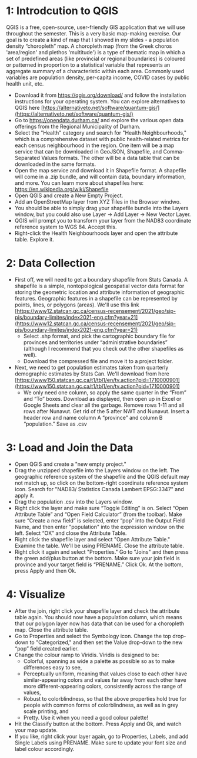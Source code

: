 # 1: Introdcution to QGIS

QGIS is a free, open-source, user-friendly GIS application that we will use throughout the semester. This is a very basic map-making exercise. Our goal is to create a kind of map that I showed in my slides \- a population density “choropleth” map. A choropleth map (from the Greek choros 'area/region' and plethos 'multitude') is a type of thematic map in which a set of predefined areas (like provincial or regional boundaries) is coloured or patterned in proportion to a statistical variable that represents an aggregate summary of a characteristic within each area. Commonly used variables are population density, per-capita income, COVID cases by public health unit, etc.

- Download it from https://qgis.org/download/ and follow the installation instructions for your operating system. You can explore alternatives to QGIS here [https://alternativeto.net/software/quantum-gis/](https://alternativeto.net/software/quantum-gis/)
- Go to https://opendata.durham.ca/ and explore the various open data offerings from the Regional Municipality of Durham. 
 - Select the "Health" category and search for "Health Neighbourhoods," which is a comprehensive dataset with public health-related metrics for each census neighbourhood in the region. One item will be a map service that can be downloaded in GeoJSON, Shapefile, and Comma-Separated Values formats. The other will be a data table that can be downloaded in the same formats. 
 - Open the map service and download it in Shapefile format. A shapefile will come in a .zip bundle, and will contain data, boundary information, and more. You can learn more about shapefiles here: https://en.wikipedia.org/wiki/Shapefile
- Open QGIS and create a New Empty Project. 
- Add an OpenStreetMap layer from XYZ Tiles in the Browser windwo.
- You should be able to simply drag your shapefile bundle into the Layers window, but you could also use Layer -> Add Layer -> New Vector Layer.
- QGIS will prompt you to transform your layer from the NAD83 coordinate reference system to WGS 84. Accept this.
- Right-click the Health Neighbourhoods layer and open the attribute table. Explore it.

# 2: Data Collection

- First off, we will need to get a boundary shapefile from Stats Canada. A shapefile is a simple, nontopological geospatial vector data format for storing the geometric location and attribute information of geographic features. Geographic features in a shapefile can be represented by points, lines, or polygons (areas). We'll use this link [https://www12.statcan.gc.ca/census-recensement/2021/geo/sip-pis/boundary-limites/index2021-eng.cfm?year=21](https://www12.statcan.gc.ca/census-recensement/2021/geo/sip-pis/boundary-limites/index2021-eng.cfm?year=21)
  - Select .shp format, and pick the cartographic boundary file for provinces and territories under “administrative boundaries” (although I recommend that you check out the other shapefiles as well).
  - Download the compressed file and move it to a project folder.
- Next, we need to get population estimates taken from quarterly demographic estimates by Stats Can. We'll download from here [https://www150.statcan.gc.ca/t1/tbl1/en/tv.action?pid=1710000901](https://www150.statcan.gc.ca/t1/tbl1/en/tv.action?pid=1710000901)
  - We only need one column, so apply the same quarter in the “From” and “To” boxes. Download as displayed, then open up in Excel or Google Sheets and clear all the garbage. Remove rows 1-11 and all rows after Nunavut. Get rid of the 5 after NWT and Nunavut. Insert a header row and name column A “province” and column B “population.” Save as .csv
  
# 3: Load and Join the Data

- Open QGIS and create a "new empty project."
- Drag the unzipped shapefile into the Layers window on the left. The geographic reference system of the shapefile and the QGIS default may not match up, so click on the bottom-right coordinate reference system icon. Search for "NAD83/ Statistics Canada Lambert EPSG:3347" and apply it.
- Drag the population .csv into the Layers window.
- Right click the layer and make sure “Toggle Editing” is on. Select “Open Attribute Table” and “Open Field Calculator” (from the toolbar). Make sure “Create a new field” is selected, enter “pop” into the Output Field Name, and then enter  "population" into the expression window on the left. Select “OK” and close the Attribute Table.
- Right click the shapefile layer and select "Open Attribute Table." Examine the table. We'll be using PRENAME. Close the attribute table.
- Right click it again and select "Properties." Go to "Joins" and then press the green add/plus button at the bottom. Make sure your join field is province and your target field is “PRENAME.” Click Ok. At the bottom, press Apply and then Ok.

# 4: Visualize

- After the join, right click your shapefile layer and check the attribute table again. You should now have a population column, which means that our polygon layer now has data that can be used for a choropleth map. Close the attribute table.
- Go to Properties and select the Symbology icon. Change the top drop-down to "Categorized," and then set the Value drop-down to the new “pop” field created earlier.
- Change the colour ramp to Viridis. Viridis is designed to be:
  - Colorful, spanning as wide a palette as possible so as to make differences easy to see,
  - Perceptually uniform, meaning that values close to each other have similar-appearing colors and values far away from each other have more different-appearing colors, consistently across the range of values,
  - Robust to colorblindness, so that the above properties hold true for people with common forms of colorblindness, as well as in grey scale printing, and
  - Pretty. Use it when you need a good colour palette\!
- Hit the Classify button at the bottom. Press Apply and Ok, and watch your map update.
- If you like, right click your layer again, go to Properties, Labels, and add Single Labels using PRENAME. Make sure to update your font size and label colour accordingly. 
